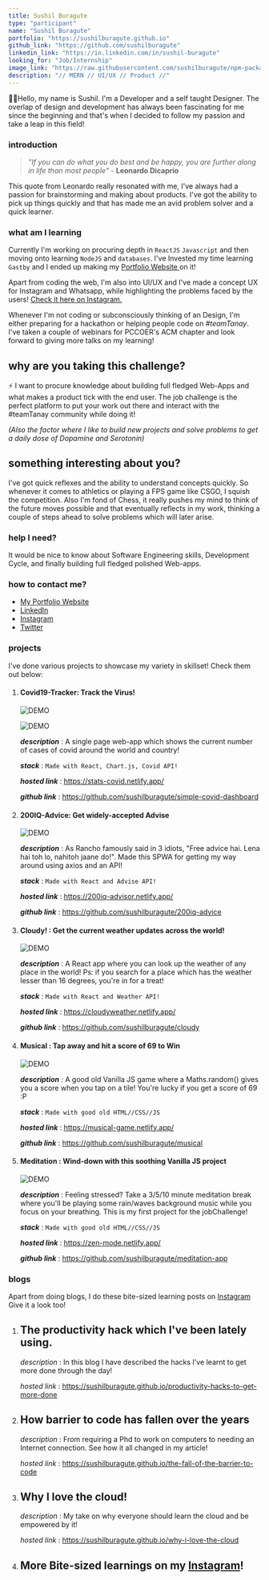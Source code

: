 ```yaml
---
title: Sushil Buragute
type: "participant"
name: "Sushil Buragute"
portfolio: "https://sushilburagute.github.io"
github_link: "https://github.com/sushilburagute"
linkedin_link: "https://in.linkedin.com/in/sushil-buragute"
looking_for: "Job/Internship"
image_link: "https://raw.githubusercontent.com/sushilburagute/npm-package-portfolio/master/ss.jpeg"
description: "// MERN // UI/UX // Product //"
---
```


👨‍💻Hello, my name is Sushil.
I'm a Developer and a self taught Designer. The overlap of design and development has always been fascinating for me since the beginning and that's when I decided to follow my passion and take a leap in this field!

### introduction

> _"If you can do what you do best and be happy, you are further along in life than most people"_ - **Leonardo Dicaprio**

This quote from Leonardo really resonated with me, I've always had a passion for brainstorming and making about products. I've got the ability to pick up things quickly and that has made me an avid problem solver and a quick learner.

### what am I learning

Currently I'm working on procuring depth in `ReactJS` `Javascript` and then moving onto learning `NodeJS` and `databases`. I've Invested my time learning `Gastby` and I ended up making my [Portfolio Website ](https://sushilburagute.github.io/)on it!

Apart from coding the web, I'm also into UI/UX and I've made a concept UX for Instagram and Whatsapp, while highlighting the problems faced by the users! [Check it here on Instagram.](https://instagram.com/sushil.buragute)

Whenever I'm not coding or subconsciously thinking of an Design, I'm either preparing for a hackathon or helping people code on _#teamTanay_. I've taken a couple of webinars for PCCOER's ACM chapter and look forward to giving more talks on my learning!

## why are you taking this challenge?

⚡ I want to procure knowledge about building full fledged Web-Apps and what makes a product tick with the end user. The job challenge is the perfect platform to put your work out there and interact with the #teamTanay community while doing it!

_(Also the factor where I like to build new projects and solve problems to get a daily dose of Dopamine and Serotonin)_

## something interesting about you?

I've got quick reflexes and the ability to understand concepts quickly. So whenever it comes to athletics or playing a FPS game like CSGO, I squish the competition. Also I'm fond of Chess, it really pushes my mind to think of the future moves possible and that eventually reflects in my work, thinking a couple of steps ahead to solve problems which will later arise.

### help I need?

It would be nice to know about Software Engineering skills, Development Cycle, and finally building full fledged polished Web-apps.

### how to contact me?

- [My Portfolio Website](https://sushilburagute.github.io/)
- [LinkedIn](https://in.linkedin.com/in/sushil-buragute)
- [Instagram](https://instagram.com/sushil.buragute)
- [Twitter](https://twitter.com/codetastic1)

### projects

I've done various projects to showcase my variety in skillset! Check them out below:

1. #### Covid19-Tracker: Track the Virus!

   ![DEMO](https://github.com/sushilburagute/npm-package-portfolio/blob/master/covid.png?raw=true)

   ![DEMO](https://github.com/sushilburagute/npm-package-portfolio/blob/master/covid2.png?raw=true)

   **_description_** : A single page web-app which shows the current number of cases of covid around the world and country!

   **_stack_** : `Made with React, Chart.js, Covid API!`

   **_hosted link_** : https://stats-covid.netlify.app/

   **_github link_** : https://github.com/sushilburagute/simple-covid-dashboard

2. #### 200IQ-Advice: Get widely-accepted Advise

   ![DEMO](https://github.com/sushilburagute/npm-package-portfolio/blob/master/200iq.png?raw=true)

   **_description_** : As Rancho famously said in 3 idiots, "Free advice hai. Lena hai toh lo, nahitoh jaane do!". Made this SPWA for getting my way around using axios and an API!

   **_stack_** : `Made with React and Advise API!`

   **_hosted link_** : https://200iq-advisor.netlify.app/

   **_github link_** : https://github.com/sushilburagute/200iq-advice

3. #### Cloudy! : Get the current weather updates across the world!

   ![DEMO](https://github.com/sushilburagute/npm-package-portfolio/blob/master/cloudy.jpg?raw=true)

   **_description_** : A React app where you can look up the weather of any place in the world! Ps: if you search for a place which has the weather lesser than 16 degrees, you're in for a treat!

   **_stack_** : `Made with React and Weather API!`

   **_hosted link_** : https://cloudyweather.netlify.app/

   **_github link_** : https://github.com/sushilburagute/cloudy

4. #### Musical : Tap away and hit a score of 69 to Win

   ![DEMO](https://github.com/sushilburagute/npm-package-portfolio/blob/master/musical.png?raw=true)

   **_description_** : A good old Vanilla JS game where a Maths.random() gives you a score when you tap on a tile! You're lucky if you get a score of 69 :P

   **_stack_** : `Made with good old HTML//CSS//JS`

   **_hosted link_** : https://musical-game.netlify.app/

   **_github link_** : https://github.com/sushilburagute/musical

5. #### Meditation : Wind-down with this soothing Vanilla JS project

   ![DEMO](https://github.com/sushilburagute/npm-package-portfolio/blob/master/medit.png?raw=true)

   **_description_** : Feeling stressed? Take a 3/5/10 minute meditation break where you'll be playing some rain/waves background music while you focus on your breathing. This is my first project for the jobChallenge!

   **_stack_** : `Made with good old HTML//CSS//JS`

   **_hosted link_** : https://zen-mode.netlify.app/

   **_github link_** : https://github.com/sushilburagute/meditation-app

### blogs

Apart from doing blogs, I do these bite-sized learning posts on [Instagram](https://instagram.com/sushil.buragute) Give it a look too!

1. ## The productivity hack which I've been lately using.

   _description_ : In this blog I have described the hacks I've learnt to get more done through the day!

   _hosted link_ : https://sushilburagute.github.io/productivity-hacks-to-get-more-done

2. ## How barrier to code has fallen over the years

   _description_ : From requiring a Phd to work on computers to needing an Internet connection. See how it all changed in my article!

   _hosted link_ : https://sushilburagute.github.io/the-fall-of-the-barrier-to-code

3. ## Why I love the cloud!

   _description_ : My take on why everyone should learn the cloud and be empowered by it!

   _hosted link_ : https://sushilburagute.github.io/why-i-love-the-cloud

4. ## More Bite-sized learnings on my [Instagram](https://instagram.com/sushil.buragute)!
